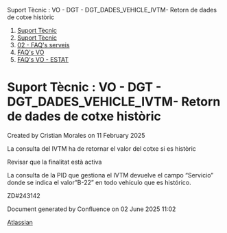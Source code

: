 Suport Tècnic : VO - DGT - DGT\_DADES\_VEHICLE\_IVTM- Retorn de dades de cotxe històric  

1.  [Suport Tècnic](index.html)
2.  [Suport Tècnic](13893782.html)
3.  [02 - FAQ's serveis](26313393.html)
4.  [FAQ's VO](28705575.html)
5.  [FAQ's VO - ESTAT](28705579.html)

Suport Tècnic : VO - DGT - DGT\_DADES\_VEHICLE\_IVTM- Retorn de dades de cotxe històric
=======================================================================================

Created by Cristian Morales on 11 February 2025

  

La consulta del IVTM ha de retornar el valor del cotxe si es històric

Revisar que la finalitat està activa

La consulta de la PID que gestiona el IVTM devuelve el campo “Servicio” donde se indica el valor”B-22” en todo vehículo que es histórico.

ZD#243142

Document generated by Confluence on 02 June 2025 11:02

[Atlassian](http://www.atlassian.com/)